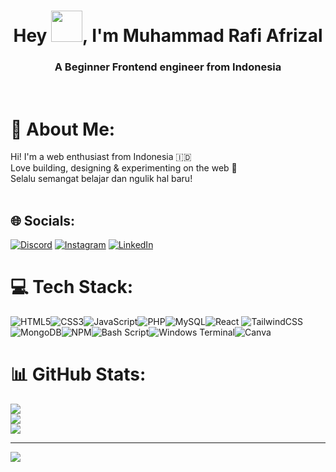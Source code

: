 <h1 align="center">Hey <img src="https://emojis.slackmojis.com/emojis/images/1577305505/7373/hand_wave.gif?1577305505" width="50" />, I'm Muhammad Rafi Afrizal</h1>
<h3 align="center">A Beginner Frontend engineer from Indonesia</h3>
<br/>

# 💫 About Me:

Hi! I'm a web enthusiast from Indonesia 🇮🇩<br>Love building, designing & experimenting on the web 🌱<br>Selalu semangat belajar dan ngulik hal baru!<br><br>

## 🌐 Socials:

[![Discord](https://img.shields.io/badge/Discord-%237289DA.svg?logo=discord&logoColor=white)](https://discord.gg/https://discordapp.com/users/rafiafrzll_) [![Instagram](https://img.shields.io/badge/Instagram-%23E4405F.svg?logo=Instagram&logoColor=white)](https://instagram.com/https://www.instagram.com/mrafiafrrzll_) [![LinkedIn](https://img.shields.io/badge/LinkedIn-%230077B5.svg?logo=linkedin&logoColor=white)](https://linkedin.com/in/https://www.linkedin.com/in/m-rafi-afrizal)

# 💻 Tech Stack:

![HTML5](https://img.shields.io/badge/html5-%23E34F26.svg?style=for-the-badge&logo=html5&logoColor=white)![CSS3](https://img.shields.io/badge/css3-%231572B6.svg?style=for-the-badge&logo=css3&logoColor=white)![JavaScript](https://img.shields.io/badge/javascript-%23323330.svg?style=for-the-badge&logo=javascript&logoColor=%23F7DF1E)![PHP](https://img.shields.io/badge/php-%23777BB4.svg?style=for-the-badge&logo=php&logoColor=white)![MySQL](https://img.shields.io/badge/mysql-4479A1.svg?style=for-the-badge&logo=mysql&logoColor=white)![React](https://img.shields.io/badge/react-%2320232a.svg?style=for-the-badge&logo=react&logoColor=%2361DAFB) ![TailwindCSS](https://img.shields.io/badge/tailwindcss-%2338B2AC.svg?style=for-the-badge&logo=tailwind-css&logoColor=white)![MongoDB](https://img.shields.io/badge/MongoDB-%234ea94b.svg?style=for-the-badge&logo=mongodb&logoColor=white)![NPM](https://img.shields.io/badge/NPM-%23CB3837.svg?style=for-the-badge&logo=npm&logoColor=white)![Bash Script](https://img.shields.io/badge/bash_script-%23121011.svg?style=for-the-badge&logo=gnu-bash&logoColor=white)![Windows Terminal](https://img.shields.io/badge/Windows%20Terminal-%234D4D4D.svg?style=for-the-badge&logo=windows-terminal&logoColor=white)![Canva](https://img.shields.io/badge/Canva-%2300C4CC.svg?style=for-the-badge&logo=Canva&logoColor=white)

# 📊 GitHub Stats:

![](https://github-readme-stats.vercel.app/api?username=Rafiafrzl&theme=neon&hide_border=false&include_all_commits=true&count_private=false)<br/>
![](https://nirzak-streak-stats.vercel.app/?user=Rafiafrzl&theme=neon&hide_border=false)<br/>
![](https://github-readme-stats.vercel.app/api/top-langs/?username=Rafiafrzl&theme=neon&hide_border=false&include_all_commits=true&count_private=false&layout=compact)

---

[![](https://visitcount.itsvg.in/api?id=Rafiafrzl&icon=0&color=0)](https://visitcount.itsvg.in)

<!-- Proudly created with GPRM ( https://gprm.itsvg.in ) -->
